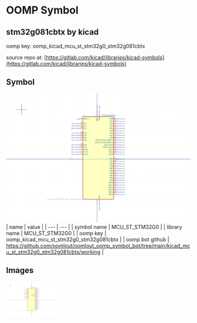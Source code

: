 # OOMP Symbol  
## stm32g081cbtx  by kicad  
  
oomp key: oomp_kicad_mcu_st_stm32g0_stm32g081cbtx  
  
source repo at: [https://gitlab.com/kicad/libraries/kicad-symbols](https://gitlab.com/kicad/libraries/kicad-symbols)  
## Symbol  
  
[![working.png](working_600.png)](working.png)  
| name | value | 
| --- | --- | 
| symbol name | MCU_ST_STM32G0 | 
| library name | MCU_ST_STM32G0 | 
| oomp key | oomp_kicad_mcu_st_stm32g0_stm32g081cbtx | 
| oomp bot github | https://github.com/oomlout/oomlout_oomp_symbol_bot/tree/main/kicad_mcu_st_stm32g0_stm32g081cbtx/working | 
## Images  
  
[![working.png](working_140.png)](working.png)  
